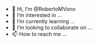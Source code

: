 - 👋 Hi, I’m @RobertoMVono
- 👀 I’m interested in ...
- 🌱 I’m currently learning ...
- 💞️ I’m looking to collaborate on ...
- 📫 How to reach me ...

<!---
RobertoMVono/RobertoMVono is a ✨ special ✨ repository because its `README.md` (this file) appears on your GitHub profile.
You can click the Preview link to take a look at your changes.
--->
